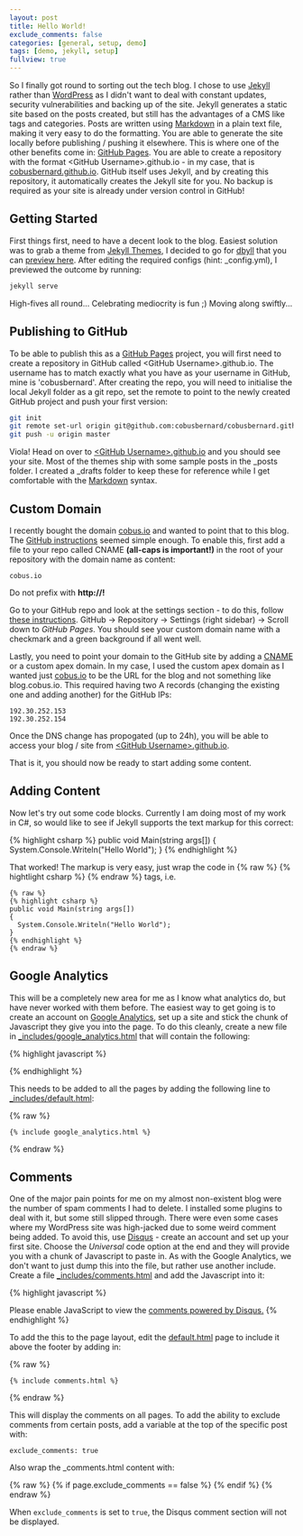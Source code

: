 ```yaml
---
layout: post
title: Hello World!
exclude_comments: false
categories: [general, setup, demo]
tags: [demo, jekyll, setup]
fullview: true
---
```


So I finally got round to sorting out the tech blog. I chose to use [Jekyll](http://jykellrb.com) rather than [WordPress](https://wordpress.com) as I didn't want to deal with constant updates, security vulnerabilities and backing up of the site. Jekyll generates a static site based on the posts created, but still has the advantages of a CMS like tags and categories. Posts are written using [Markdown](http://kramdown.gettalong.org/) in a plain text file, making it very easy to do the formatting. You are able to generate the site locally before publishing / pushing it elsewhere. This is where one of the other benefits come in: [GitHub Pages](https://pages.github.com/). You are able to create a repository with the format \<GitHub Username\>.github.io - in my case, that is [cobusbernard.github.io](https://cobusbernard.github.io). GitHub itself uses Jekyll, and by creating this repository, it automatically creates the Jekyll site for you. No backup is required as your site is already under version control in GitHub!

Getting Started
---------------

First things first, need to have a decent look to the blog. Easiest solution was to grab a theme from [Jekyll Themes](http://jekyllthemes.org/), I decided to go for [dbyll](https://github.com/dbtek/dbyll) that you can [preview here](http://dbtek.github.io/dbyll/). After editing the required configs (hint: _config.yml), I previewed the outcome by running:

~~~ bash
jekyll serve
~~~

High-fives all round... Celebrating mediocrity is fun ;) Moving along swiftly...

Publishing to GitHub
--------------------
To be able to publish this as a [GitHub Pages](https://pages.github.com/) project, you will first need to create a repository in GitHub called \<GitHub Username\>.github.io. The username has to match exactly what you have as your username in GitHub, mine is 'cobusbernard'. After creating the repo, you will need to initialise the local Jekyll folder as a git repo, set the remote to point to the newly created GitHub project and push your first version:

~~~ bash
git init
git remote set-url origin git@github.com:cobusbernard/cobusbernard.github.io.git
git push -u origin master
~~~

Viola! Head on over to [\<GitHub Username\>.github.io](https://cobusbernard.github.io) and you should see your site. Most of the themes ship with some sample posts in the _posts folder. I created a _drafts folder to keep these for reference while I get comfortable with the [Markdown](http://kramdown.gettalong.org/) syntax.

Custom Domain
-------------
I recently bought the domain [cobus.io](http://cobus.io) and wanted to point that to this blog. The [GitHub instructions](https://help.github.com/articles/setting-up-a-custom-domain-with-github-pages/) seemed simple enough. To enable this, first add a file to your repo called CNAME **(all-caps is important!)** in the root of your repository with the domain name as content:

~~~
cobus.io
~~~

Do not prefix with **http://!**

Go to your GitHub repo and look at the settings section - to do this, follow [these instructions](https://help.github.com/articles/adding-a-cname-file-to-your-repository/). GitHub -> Repository -> Settings (right sidebar) -> Scroll down to *GitHub Pages*. You should see your custom domain name with a checkmark and a green background if all went well.

Lastly, you need to point your domain to the GitHub site by adding a [CNAME](http://en.wikipedia.org/wiki/CNAME_record) or a custom apex domain. In my case, I used the custom apex domain as I wanted just [cobus.io](http://cobus.io) to be the URL for the blog and not something like blog.cobus.io. This required having two A records (changing the existing one and adding another) for the GitHub IPs:

~~~
192.30.252.153
192.30.252.154
~~~

Once the DNS change has propogated (up to 24h), you will be able to access your blog / site from [\<GitHub Username\>.github.io](https://cobusbernard.github.io).

That is it, you should now be ready to start adding some content.


Adding Content
--------------

Now let's try out some code blocks. Currently I am doing most of my work in C#, so would like to see if Jekyll supports the text markup for this correct:

{% highlight csharp %}
public void Main(string args[])
{
    System.Console.Writeln("Hello World");
}
{% endhighlight %}

That worked! The markup is very easy, just wrap the code in {% raw %} {% hightlight csharp %} {% endraw %} tags, i.e.

~~~
{% raw %}
{% highlight csharp %}
public void Main(string args[])
{
  System.Console.Writeln("Hello World");
}
{% endhighlight %}
{% endraw %}
~~~

Google Analytics
-----------------

This will be a completely new area for me as I know what analytics do, but have never worked with them before. The easiest way to get going is to create an account on [Google Analytics](http://www.google.com/analytics/), set up a site and stick the chunk of Javascript they give you into the page. To do this cleanly, create a new file in [_includes/google_analytics.html](https://github.com/cobusbernard/cobusbernard.github.io/blob/master/_includes/google_analytics.html) that will contain the following:

{% highlight javascript %}
<script>
(function(i,s,o,g,r,a,m){i['GoogleAnalyticsObject']=r;i[r]=i[r]||function(){
  (i[r].q=i[r].q||[]).push(arguments)},i[r].l=1*new Date();a=s.createElement(o),
  m=s.getElementsByTagName(o)[0];a.async=1;a.src=g;m.parentNode.insertBefore(a,m)
  })(window,document,'script','//www.google-analytics.com/analytics.js','ga');

  ga('create', '<tracking code>', '<site name>');
  ga('send', 'pageview');

</script>
{% endhighlight %}

This needs to be added to all the pages by adding the following line to [_includes/default.html](https://github.com/cobusbernard/cobusbernard.github.io/blob/master/_includes/default.html#L5):

{% raw %}
~~~
{% include google_analytics.html %}
~~~
{% endraw %}

Comments
--------

One of the major pain points for me on my almost non-existent blog were the number of spam comments I had to delete. I installed some plugins to deal with it, but some still slipped through. There were even some cases where my WordPress site was high-jacked due to some weird comment being added. To avoid this, use [Disqus](https://disqus.com) - create an account and set up your first site. Choose the *Universal* code option at the end and they will provide you with a chunk of Javascript to paste in. As with the Google Analytics, we don't want to just dump this into the file, but rather use another include. Create a file [_includes/comments.html](https://github.com/cobusbernard/cobusbernard.github.io/blob/master/_includes/comments.html) and add the Javascript into it:

{% highlight javascript %}
<div id="disqus_thread"></div>
<script type="text/javascript">
/* * * CONFIGURATION VARIABLES: EDIT BEFORE PASTING INTO YOUR WEBPAGE * * */
var disqus_shortname = '<disqus forum name>'; // required: replace example with your forum shortname
/* * * DON'T EDIT BELOW THIS LINE * * */
(function() {
  var dsq = document.createElement('script'); dsq.type = 'text/javascript'; dsq.async = true;
  dsq.src = '//' + disqus_shortname + '.disqus.com/embed.js';
  (document.getElementsByTagName('head')[0] || document.getElementsByTagName('body')[0]).appendChild(dsq);
  })();
</script>
<noscript>Please enable JavaScript to view the <a href="https://disqus.com/?ref_noscript">comments powered by Disqus.</a></noscript>
{% endhighlight %}

To add the this to the page layout, edit the [default.html](https://github.com/cobusbernard/cobusbernard.github.io/blob/master/_includes/default.html#L98) page to include it above the footer by adding in:

{% raw %}
~~~
{% include comments.html %}
~~~
{% endraw %}


This will display the comments on all pages. To add the ability to exclude comments from certain posts, add a variable at the top of the specific post with:

~~~
exclude_comments: true
~~~

Also wrap the _comments.html content with:

{% raw %}
{% if page.exclude_comments == false %}
{% endif %}
{% endraw %}

When `exclude_comments` is set to `true`, the Disqus comment section will not be displayed.
